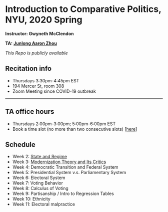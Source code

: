 # Introduction to Comparative Politics, NYU, 2020 Spring

**Instructor: Gwyneth McClendon**

**TA: [Junlong Aaron Zhou](http://www.zhoujunlong.com)**

*This Repo is publicly available* 


## Recitation info

- Thursdays 3:30pm-4:45pm EST
- 194 Mercer St, room 308
- Zoom Meeting since COVID-19 outbreak

---

## TA office hours

- Thursdays 2:00pm-3:00pm; 5:00pm-6:00pm EST 
- Book a time slot (no more than two consecutive slots) [[here](https://calendly.com/jlzhou/15min)]


## Schedule

- Week 2: [State and Regime](https://github.com/zjl0714/Intro_Comparative_2020sp/blob/main/week2.pdf)
- Week 3: [Modernization Theory and Its Critics](https://github.com/zjl0714/Intro_Comparative_2020sp/blob/main/week3.pdf)
- Week 4: Democratic Transition and Federal System
- Week 5: Presidential System v.s. Parliamentary System
- Week 6: Electoral System
- Week 7: Voting Behavior
- Week 8: Calculus of Voting
- Week 9: Partisanship / Intro to Regression Tables
- Week 10: Ethnicity
- Week 11: Electoral malpractice 
